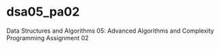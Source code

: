 # dsa05_pa02
Data Structures and Algorithms 05: Advanced Algorithms and Complexity Programming Assignment 02
